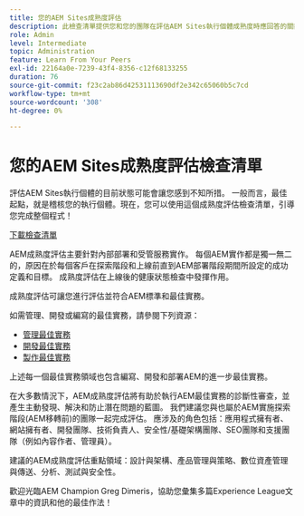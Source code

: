 ```yaml
---
title: 您的AEM Sites成熟度評估
description: 此檢查清單提供您和您的團隊在評估AEM Sites執行個體成熟度時應回答的關鍵問題概述
role: Admin
level: Intermediate
topic: Administration
feature: Learn From Your Peers
exl-id: 22164a0e-7239-43f4-8356-c12f68133255
duration: 76
source-git-commit: f23c2ab86d42531113690df2e342c65060b5c7cd
workflow-type: tm+mt
source-wordcount: '308'
ht-degree: 0%

---
```


# 您的AEM Sites成熟度評估檢查清單

評估AEM Sites執行個體的目前狀態可能會讓您感到不知所措。 一般而言，最佳起點，就是稽核您的執行個體。現在，您可以使用這個成熟度評估檢查清單，引導您完成整個程式！

[下載檢查清單](assets/AEM-Sites-Maturity-Assessment.xlsx)

AEM成熟度評估主要針對內部部署和受管服務實作。 每個AEM實作都是獨一無二的，原因在於每個客戶在探索階段和上線前直到AEM部署階段期間所設定的成功定義和目標。 成熟度評估在上線後的健康狀態檢查中發揮作用。

成熟度評估可讓您進行評估並符合AEM標準和最佳實務。

如需管理、開發或編寫的最佳實務，請參閱下列資源：

* [管理最佳實務](https://experienceleague.adobe.com/docs/experience-manager-65/administering/bestpractices/administer-best-practices.html?lang=en)
* [開發最佳實務](https://experienceleague.adobe.com/docs/experience-manager-65/developing/bestpractices/best-practices.html?lang=en)
* [製作最佳實務](https://experienceleague.adobe.com/docs/experience-manager-65/authoring/authoring/best-practices.html?lang=en)

上述每一個最佳實務領域也包含編寫、開發和部署AEM的進一步最佳實務。

在大多數情況下，AEM成熟度評估將有助於執行AEM最佳實務的診斷性審查，並產生主動發現、解決和防止潛在問題的藍圖。 我們建議您與也屬於AEM實施探索階段(AEM移轉前)的團隊一起完成評估。 應涉及的角色包括：應用程式擁有者、網站擁有者、開發團隊、技術負責人、安全性/基礎架構團隊、SEO團隊和支援團隊（例如內容作者、管理員）。

建議的AEM成熟度評估重點領域：設計與架構、產品管理與策略、數位資產管理與傳送、分析、測試與安全性。

歡迎光臨AEM Champion Greg Dimeris，協助您彙集多篇Experience League文章中的資訊和他的最佳作法！
